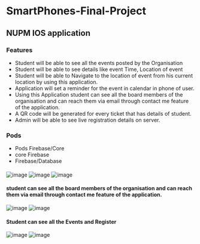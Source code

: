 # SmartPhones-Final-Project
## NUPM IOS application 


### Features
* Student will be able to see all the events posted by the Organisation
* Student will be able to see details like event Time, Location of event
* Student will be able to Navigate to the location of event from his current location by using this application.
* Application will set a reminder for the event in calendar in phone of user.
* Using this Application student can see all the board members of the organisation and can reach them via email through contact me feature of the application.
* A QR code will be generated for every ticket that has details of student.
* Admin will be able to see live registration details on server.


### Pods 
* Pods Firebase/Core
* core Firebase 
* Firebase/Database





#### 
![image](https://user-images.githubusercontent.com/42703011/57347389-195e1880-7120-11e9-9a00-8501285f7f21.png)
![image](https://user-images.githubusercontent.com/42703011/57348235-5a0b6100-7123-11e9-8120-2138bc191a0e.png)
![image](https://user-images.githubusercontent.com/42703011/57348242-5ed01500-7123-11e9-8936-bb0795d2af92.png)



#### student can see all the board members of the organisation and can reach them via email through contact me feature of the application.
![image](https://user-images.githubusercontent.com/42703011/57348371-d4d47c00-7123-11e9-9c05-b9412f5368dd.png)
![image](https://user-images.githubusercontent.com/42703011/57348500-40b6e480-7124-11e9-9843-972581b52cc1.png)


#### Student can see all the Events and Register 
![image](https://user-images.githubusercontent.com/42703011/57348524-5e844980-7124-11e9-90ff-f46c20159891.png)
![image](https://user-images.githubusercontent.com/42703011/57348530-6217d080-7124-11e9-9443-eb665daa985f.png)










